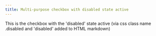 ```yaml
---
title: Multi-purpose checkbox with disabled state active
---
```


This is the checkbox with the 'disabled' state active (via css class name .disabled and 'disabled' added to HTML markdown)